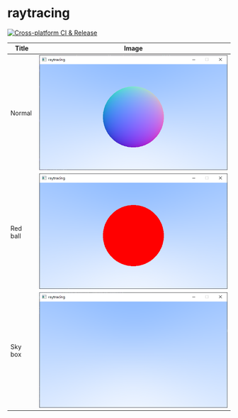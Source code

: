 # raytracing
[![Cross-platform CI & Release](https://github.com/ohto-ai/raytracing/actions/workflows/ci.yaml/badge.svg)](https://github.com/ohto-ai/raytracing/actions/workflows/ci.yaml)

|Title|Image|
|-----|-----|
|Normal|![](doc/img/normal.png)|
|Red ball|![](doc/img/red_ball.png)|
|Sky box|![](doc/img/sky_box.png)|
